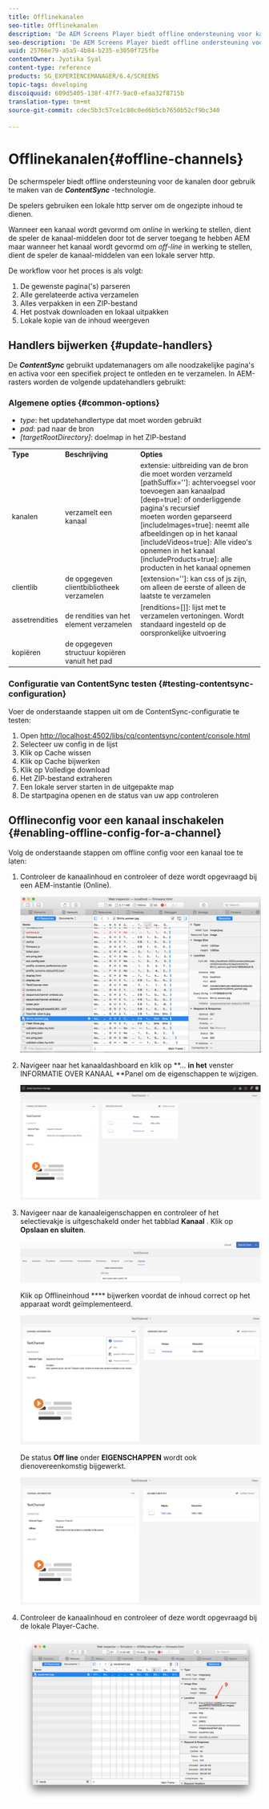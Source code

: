 ```yaml
---
title: Offlinekanalen
seo-title: Offlinekanalen
description: 'De AEM Screens Player biedt offline ondersteuning voor kanalen door gebruik te maken van de ContentSync-technologie. Volg deze pagina voor meer informatie over updatehandlers en het inschakelen van offlineconfiguratie voor een kanaal.  '
seo-description: 'De AEM Screens Player biedt offline ondersteuning voor kanalen door gebruik te maken van de ContentSync-technologie. Volg deze pagina voor meer informatie over updatehandlers en het inschakelen van offlineconfiguratie voor een kanaal.  '
uuid: 25766e79-a5a5-4b84-b235-e3050f725fbe
contentOwner: Jyotika Syal
content-type: reference
products: SG_EXPERIENCEMANAGER/6.4/SCREENS
topic-tags: developing
discoiquuid: 609d5405-138f-47f7-9ac0-efaa32f8715b
translation-type: tm+mt
source-git-commit: cdec5b3c57ce1c80c0ed6b5cb7650b52cf9bc340

---
```



# Offlinekanalen{#offline-channels}

De schermspeler biedt offline ondersteuning voor de kanalen door gebruik te maken van de ***ContentSync*** -technologie.

De spelers gebruiken een lokale http server om de ongezipte inhoud te dienen.

Wanneer een kanaal wordt gevormd om *online* in werking te stellen, dient de speler de kanaal-middelen door tot de server toegang te hebben AEM maar wanneer het kanaal wordt gevormd om *off-line* in werking te stellen, dient de speler de kanaal-middelen van een lokale server http.

De workflow voor het proces is als volgt:

1. De gewenste pagina(&#39;s) parseren
1. Alle gerelateerde activa verzamelen
1. Alles verpakken in een ZIP-bestand
1. Het postvak downloaden en lokaal uitpakken
1. Lokale kopie van de inhoud weergeven

## Handlers bijwerken {#update-handlers}

De ***ContentSync*** gebruikt updatemanagers om alle noodzakelijke pagina&#39;s en activa voor een specifiek project te ontleden en te verzamelen. In AEM-rasters worden de volgende updatehandlers gebruikt:

### Algemene opties {#common-options}

* *type*: het updatehandlertype dat moet worden gebruikt
* *pad*: pad naar de bron
* *[targetRootDirectory]*: doelmap in het ZIP-bestand

<table> 
 <tbody>
  <tr>
   <td><strong>Type</strong></td> 
   <td><strong>Beschrijving</strong></td> 
   <td><strong>Opties</strong></td> 
  </tr>
  <tr>
   <td> kanalen</td> 
   <td>verzamelt een kanaal</td> 
   <td>extensie: uitbreiding van de bron die moet worden verzameld<br /> [pathSuffix='']: achtervoegsel voor toevoegen aan kanaalpad<br /> [deep=true]: of onderliggende pagina's recursief<br /> moeten worden geparseerd [includeImages=true]: neemt alle afbeeldingen op in het kanaal<br /> [includeVideos=true]: Alle video's opnemen in het kanaal<br /> [includeProducts=true]: alle producten in het kanaal opnemen</td> 
  </tr>
  <tr>
   <td>clientlib</td> 
   <td>de opgegeven clientbibliotheek verzamelen</td> 
   <td>[extension='']: kan css of js zijn, om alleen de eerste of alleen de laatste te verzamelen</td> 
  </tr>
  <tr>
   <td>assetrendities</td> 
   <td>de rendities van het element verzamelen</td> 
   <td>[renditions=[]]: lijst met te verzamelen vertoningen. Wordt standaard ingesteld op de oorspronkelijke uitvoering</td> 
  </tr>
  <tr>
   <td>kopiëren</td> 
   <td>de opgegeven structuur kopiëren vanuit het pad</td> 
   <td> </td> 
  </tr>
 </tbody>
</table>

### Configuratie van ContentSync testen {#testing-contentsync-configuration}

Voer de onderstaande stappen uit om de ContentSync-configuratie te testen:

1. Open [http://localhost:4502/libs/cq/contentsync/content/console.html](http://localhost:4502/libs/cq/contentsync/content/console.html)
1. Selecteer uw config in de lijst
1. Klik op Cache wissen
1. Klik op Cache bijwerken
1. Klik op Volledige download
1. Het ZIP-bestand extraheren
1. Een lokale server starten in de uitgepakte map
1. De startpagina openen en de status van uw app controleren

## Offlineconfig voor een kanaal inschakelen {#enabling-offline-config-for-a-channel}

Volg de onderstaande stappen om offline config voor een kanaal toe te laten:

1. Controleer de kanaalinhoud en controleer of deze wordt opgevraagd bij een AEM-instantie (Online).

   ![chlimage_1-15](assets/chlimage_1-15.png)

1. Navigeer naar het kanaaldashboard en klik op **... **in het** venster INFORMATIE OVER KANAAL **Panel om de eigenschappen te wijzigen.

   ![chlimage_1-16](assets/chlimage_1-16.png)

1. Navigeer naar de kanaaleigenschappen en controleer of het selectievakje is uitgeschakeld onder het tabblad **Kanaal** . Klik op **Opslaan en sluiten**.

   ![screen_shot_2017-12-19at122422pm](assets/screen_shot_2017-12-19at122422pm.png)

   Klik op Offlineinhoud **** bijwerken voordat de inhoud correct op het apparaat wordt geïmplementeerd.

   ![screen_shot_2017-12-19at122637pm](assets/screen_shot_2017-12-19at122637pm.png)

   De status **Off line** onder **EIGENSCHAPPEN** wordt ook dienovereenkomstig bijgewerkt.

   ![screen_shot_2017-12-19at124735pm](assets/screen_shot_2017-12-19at124735pm.png)

1. Controleer de kanaalinhoud en controleer of deze wordt opgevraagd bij de lokale Player-Cache.

   ![chlimage_1-17](assets/chlimage_1-17.png)


